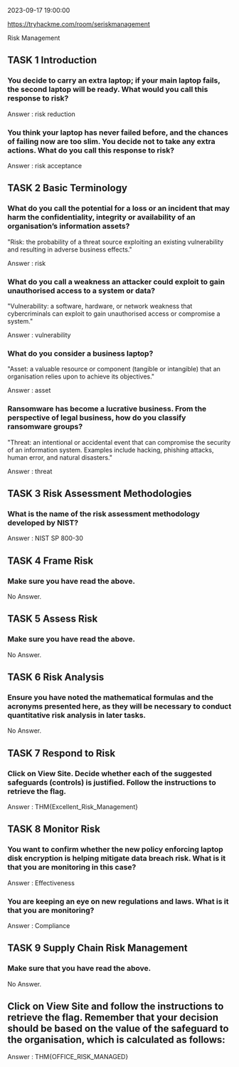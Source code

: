 

2023-09-17 19:00:00

https://tryhackme.com/room/seriskmanagement


Risk Management


## TASK 1 Introduction
### You decide to carry an extra laptop; if your main laptop fails, the second laptop will be ready. What would you call this response to risk?
Answer : risk reduction

### You think your laptop has never failed before, and the chances of failing now are too slim. You decide not to take any extra actions. What do you call this response to risk?
Answer : risk acceptance

## TASK 2 Basic Terminology

### What do you call the potential for a loss or an incident that may harm the confidentiality, integrity or availability of an organisation’s information assets?

"Risk: the probability of a threat source exploiting an existing vulnerability and resulting in adverse business effects."

Answer : risk

### What do you call a weakness an attacker could exploit to gain unauthorised access to a system or data?

"Vulnerability: a software, hardware, or network weakness that cybercriminals can exploit to gain unauthorised access or compromise a system."

Answer : vulnerability

### What do you consider a business laptop?

"Asset: a valuable resource or component (tangible or intangible) that an organisation relies upon to achieve its objectives."

Answer : asset

### Ransomware has become a lucrative business. From the perspective of legal business, how do you classify ransomware groups?

"Threat: an intentional or accidental event that can compromise the security of an information system. Examples include hacking, phishing attacks, human error, and natural disasters."

Answer : threat

## TASK 3 Risk Assessment Methodologies
### What is the name of the risk assessment methodology developed by NIST?
Answer : NIST SP 800-30

## TASK 4 Frame Risk
###  Make sure you have read the above.
No Answer.

## TASK 5 Assess Risk
###  Make sure you have read the above. 
No Answer.

## TASK 6 Risk Analysis
###  Ensure you have noted the mathematical formulas and the acronyms presented here, as they will be necessary to conduct quantitative risk analysis in later tasks. 

No Answer.

## TASK 7 Respond to Risk
### Click on View Site. Decide whether each of the suggested safeguards (controls) is justified. Follow the instructions to retrieve the flag. 

Answer : THM{Excellent_Risk_Management}

## TASK 8 Monitor Risk
### You want to confirm whether the new policy enforcing laptop disk encryption is helping mitigate data breach risk. What is it that you are monitoring in this case?

Answer : Effectiveness
### You are keeping an eye on new regulations and laws. What is it that you are monitoring?
Answer : Compliance

## TASK 9 Supply Chain Risk Management
###  Make sure that you have read the above. 
No Answer.

## Click on View Site and follow the instructions to retrieve the flag. Remember that your decision should be based on the value of the safeguard to the organisation, which is calculated as follows:


Answer : THM{OFFICE_RISK_MANAGED}